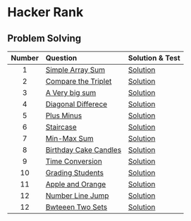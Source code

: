 # Hacker Rank

## Problem Solving

| Number | Question | Solution & Test | 
|:---:|:---|:---|
| 1 | [Simple Array Sum](https://www.hackerrank.com/challenges/simple-array-sum/problem) | [Solution](problem-solving/001-simple-array-sum.test.js) |
| 2 | [Compare the Triplet](https://www.hackerrank.com/challenges/compare-the-triplets/problem) | [Solution](problem-solving/002-compare-the-triplets.test.js) |
| 3 | [A Very big sum](https://www.hackerrank.com/challenges/a-very-big-sum/problem) | [Solution](problem-solving/003-a-very-big-sum.test.js) |
| 4 | [Diagonal Differece](https://www.hackerrank.com/challenges/diagonal-difference/problem) | [Solution](problem-solving/004-digonal-difference.test.js) |
| 5 | [Plus Minus](https://www.hackerrank.com/challenges/plus-minus/problem) | [Solution](problem-solving/005-plus-minus.test.js) |
| 6 | [Staircase](https://www.hackerrank.com/challenges/staircase/problem) | [Solution](problem-solving/006-staircase.test.js) |
| 7 | [Min-Max Sum](https://www.hackerrank.com/challenges/mini-max-sum/problem) | [Solution](problem-solving/007-mini-max-sum.test.js) |
| 8 | [Birthday Cake Candles](https://www.hackerrank.com/challenges/birthday-cake-candles/problem) | [Solution](problem-solving/008-birthday-cake-candles.test.js) |
| 9 | [Time Conversion](https://www.hackerrank.com/challenges/time-conversion/problem) | [Solution](problem-solving/009-time-conversion.test.js) |
| 10 | [Grading Students](https://www.hackerrank.com/challenges/grading/problem) | [Solution](problem-solving/010-grading-stduents.test.js) |
| 11 | [Apple and Orange](https://www.hackerrank.com/challenges/apple-and-orange/problem) | [Solution](problem-solving/011-apple-and-orange.test.js) |
| 12 | [Number Line Jump](https://www.hackerrank.com/challenges/kangaroo/problem?) | [Solution](problem-solving/012-number-line-jump.test.js) |
| 12 | [Bwteeen Two Sets](https://www.hackerrank.com/challenges/between-two-sets/problem) | [Solution](problem-solving/013-between-two-sets.test.js) |


